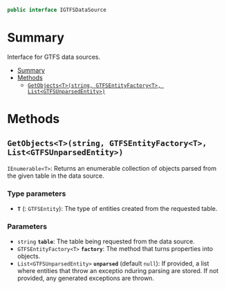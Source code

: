 ```csharp
public interface IGTFSDataSource
```

# Summary
Interface for GTFS data sources.

- [Summary](#summary)
- [Methods](#methods)
  - [`GetObjects<T>(string, GTFSEntityFactory<T>, List<GTFSUnparsedEntity>)`](#getobjectststring-gtfsentityfactoryt-listgtfsunparsedentity)



# Methods


## `GetObjects<T>(string, GTFSEntityFactory<T>, List<GTFSUnparsedEntity>)`
`IEnumerable<T>`: Returns an enumerable collection of objects parsed from the given table in the data source.

### Type parameters
* **`T`** (: `GTFSEntity`): The type of entities created from the requested table.

### Parameters
* `string` **`table`**: The table being requested from the data source.
* `GTFSEntityFactory<T>` **`factory`**: The method that turns properties into objects.
* `List<GTFSUnparsedEntity>` **`unparsed`** (default `null`): If provided, a list where entities that throw an exceptio nduring parsing are stored. If not provided, any generated exceptions are thrown.